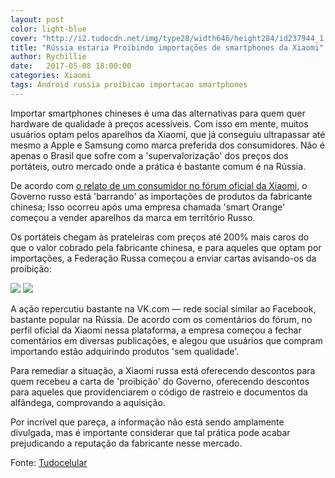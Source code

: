 ```yaml
---
layout: post
color: light-blue
cover: "http://i2.tudocdn.net/img/type28/width646/height284/id237944_1.jpg"
title: "Rússia estaria Proibindo importações de smartphones da Xiaomi"
author: Rychillie
date:   2017-05-08 18:00:00
categories: Xiaomi
tags: Android russia proibicao importacao smartphones
---
```

Importar smartphones chineses é uma das alternativas para quem quer hardware de qualidade à preços acessíveis. Com isso em mente, muitos usuários optam pelos aparelhos da Xiaomi, que já conseguiu ultrapassar até mesmo a Apple e Samsung como marca preferida dos consumidores. Não é apenas o Brasil que sofre com a 'supervalorização' dos preços dos portáteis, outro mercado onde a prática é bastante comum é na Rússia.

De acordo com <a href="http://en.miui.com/thread-591370-1-1.html">o relato de um consumidor no fórum oficial da Xiaomi,</a> o Governo russo está 'barrando' as importações de produtos da fabricante chinesa; Isso ocorreu após uma empresa chamada 'smart Orange' começou a vender aparelhos da marca em território Russo.

Os portáteis chegam às prateleiras com preços até 200% mais caros do que o valor cobrado pela fabricante chinesa, e para aqueles que optam por importações, a Federação Russa começou a enviar cartas avisando-os da proibição:

<img src="http://i2.tudocdn.net/img/width330/height467/id240224_1.jpg">

<img src="http://i2.tudocdn.net/img/width330/height467/id240225_1.jpg">


A ação repercutiu bastante na VK.com — rede social similar ao Facebook, bastante popular na Rússia. De acordo com os comentários do fórum, no perfil oficial da Xiaomi nessa plataforma, a empresa começou a fechar comentários em diversas publicações, e alegou que usuários que compram importando estão adquirindo produtos 'sem qualidade'.

Para remediar a situação, a Xiaomi russa está oferecendo descontos para quem recebeu a carta de 'proibição' do Governo, oferecendo descontos para aqueles que providenciarem o código de rastreio e documentos da alfândega, comprovando a aquisição.

Por incrível que pareça, a informação não está sendo amplamente divulgada, mas é importante considerar que tal prática pode acabar prejudicando a reputação da fabricante nesse mercado.

Fonte: <a href="http://www.tudocelular.com/android/noticias/n92802/russia-estaria-proibindo-importacoes-xiaomi.html">Tudocelular</a>

<script async src="//pagead2.googlesyndication.com/pagead/js/adsbygoogle.js"></script>
<!-- Final_texto_okgnow -->
<ins class="adsbygoogle"
     style="display:block"
     data-ad-client="ca-pub-7837358846130941"
     data-ad-slot="9265933715"
     data-ad-format="auto"></ins>
<script>
(adsbygoogle = window.adsbygoogle || []).push({});
</script>
